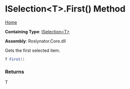 # ISelection\<T\>\.First\(\) Method

[Home](../../../README.md)

**Containing Type**: [ISelection\<T\>](../README.md)

**Assembly**: Roslynator\.Core\.dll

  
Gets the first selected item\.

```csharp
T First()
```

### Returns

T

